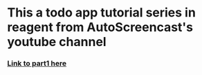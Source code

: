 # This a todo app tutorial series in reagent from AutoScreencast's youtube channel

### [Link to part1 here](https://www.youtube.com/watch?v=aGk-fRW4t-U)
